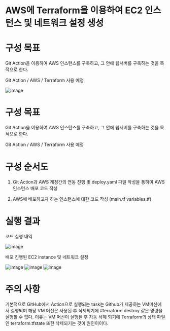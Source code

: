 
# AWS에 Terraform을 이용하여 EC2 인스턴스 및 네트워크 설정 생성

# 구성 목표

Git Action을 이용하여 AWS 인스턴스를 구축하고, 그 안에 웹서버를 구축하는 것을 목적으로 한다.

Git Action / AWS / Terraform 사용 예정

![image](https://github.com/user-attachments/assets/f9363824-1f29-42fb-96dd-1340d4ca7ce1)


# 구성 목표

Git Action을 이용하여 AWS 인스턴스를 구축하고, 그 안에 웹서버를 구축하는 것을 목적으로 한다.

Git Action / AWS / Terraform 사용 예정


# 구성 순서도

1. Git Action과 AWS 계정간의 연동 진행 및 deploy.yaml 파일 작성을 통하여 AWS 인스턴스 배포 코드 작성

2. AWS에 배포하고자 하는 인스턴스에 대한 코드 작성 (main.tf variables.tf)

# 실행 결과

코드 실행 내역 

![image](https://github.com/user-attachments/assets/af04c1ad-a8d0-41de-8c94-215ab2905662)


배포 진행된 EC2 instance 및 네트워크 설정

![image](https://github.com/user-attachments/assets/8c5b5211-1663-478c-9be1-610f835d6705)
![image](https://github.com/user-attachments/assets/deb5f9e4-badd-4bd4-90bf-53714ab20e30)
![image](https://github.com/user-attachments/assets/db388fe2-28ca-425e-972c-e66298513917)


# 주의 사항

기본적으로 GitHub에서 Action으로 실행되는 task는 Github가 제공하는 VM머신에서 실행되며 해당 VM 머신은 사용된 후 삭제되기에 #terraform destroy 같은 명령을 실행할 수 없다.
이유는 VM 머신이 실행된 후 자동 삭제 되기에 Terraform의 상태 파일인 terraform.tfstate 또한 삭제되기는 것이 원인이이다.  
